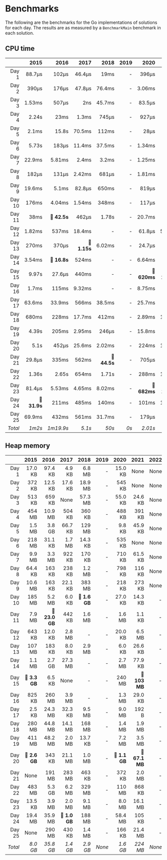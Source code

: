 # Benchmarks
The following are the benchmarks for the Go implementations of solutions for each day. The results are as measured by a `BenchmarkMain` benchmark in each solution.

## CPU time

 &nbsp;  | 2015 | 2016 | 2017 | 2018 | 2019 | 2020 | 2021 | 2022
 ---:  | ---:  | ---:  | ---:  | ---:  | ---:  | ---:  | ---:  | ---: 
Day 1 | 88.7µs | 102µs | 46.4µs | 19ms | - | 396µs | 14.4µs | 13.9µs
Day 2 | 390µs | 176µs | 47.8µs | 76.4ms | - | 3.06ms | 1.22µs | 4.18µs
Day 3 | 1.53ms | 507µs | 2ns | 45.7ms | - | 83.5µs | 48.2µs | 65.7µs
Day 4 | 2.24s | 23ms | 1.3ms | 745µs | - | 927µs | 692µs | 23.4µs
Day 5 | 2.1ms | 15.8s | 70.5ms | 112ms | - | 28µs | 704µs | 15.7µs
Day 6 | 5.73s | 183µs | 11.4ms | 37.5ms | - | 1.34ms | 656ns | 14.5µs
Day 7 | 22.9ms | 5.81ms | 2.4ms | 3.2ms | - | 1.25ms | 57.1µs | 13.2µs
Day 8 | 182µs | 131µs | 2.42ms | 681µs | - | 1.81ms | 535µs | **🔴 458µs**
Day 9 | 19.6ms | 5.1ms | 82.8µs | 650ms | - | 819µs | 244µs | **🔴 802µs**
Day 10 | 176ms | 4.04ms | 1.54ms | 348ms | - | 117µs | 74.4µs | -
Day 11 | 38ms | **🔴 42.5s** | 462µs | 1.78s | - | 20.7ms | 360µs | -
Day 12 | 1.82ms | 537ms | 18.4ms | - | - | 61.8µs | 5.09ms | -
Day 13 | 270ms | 370µs | **🔴 1.15s** | 6.02ms | - | 24.7µs | 145µs | -
Day 14 | 3.54ms | **🔴 16.8s** | 524ms | - | - | 6.64ms | 405µs | -
Day 15 | 9.97s | 27.6µs | 440ms | - | - | **🔴 620ms** | **🔴 296ms** | -
Day 16 | 1.7ms | 115ms | 9.32ms | - | - | 8.75ms | 45.2µs | -
Day 17 | 63.6ms | 33.9ms | 566ms | 38.5ms | - | 25.7ms | 301µs | -
Day 18 | 680ms | 228ms | 17.7ms | 412ms | - | 2.89ms | 18.1ms | -
Day 19 | 4.39s | 205ms | 2.95ms | 246µs | - | 15.8ms | 59ms | -
Day 20 | 5.1s | 452µs | 25.6ms | 2.02ms | - | 224ms | 18.9ms | -
Day 21 | 29.8µs | 335ms | 562ms | **🔴 44.5s** | - | 705µs | 7.7ms | -
Day 22 | 1.36s | 2.65s | 654ms | 1.71s | - | 288ms | 16.7ms | -
Day 23 | 81.4µs | 5.53ms | 4.65ms | 8.02ms | - | **🔴 682ms** | **🔴 142ms** | -
Day 24 | **🔴 31.9s** | 211ms | 485ms | 140ms | - | 101ms | 1.42ms | -
Day 25 | 69.9ms | 432ms | 561ms | 31.7ms | - | 179µs | 139ms | -
*Total* | *1m2s* | *1m19.9s* | *5.1s* | *50s* | *0s* | *2.01s* | *707ms* | *1.41ms*

## Heap memory

 &nbsp;  | 2015 | 2016 | 2017 | 2018 | 2019 | 2020 | 2021 | 2022
 ---:  | ---:  | ---:  | ---:  | ---:  | ---:  | ---:  | ---:  | ---: 
Day 1 | 17.0 KB | 97.4 KB | 4.9 KB | 6.8 MB | - | 15.0 KB | None | None
Day 2 | 372 KB | 12.5 KB | 17.6 KB | 18.9 MB | - | 545 KB | None | None
Day 3 | 513 KB | 659 KB | None | 57.3 MB | - | 55.0 KB | 24.6 KB | None
Day 4 | 454 MB | 10.9 MB | 504 KB | 360 KB | - | 488 KB | 391 KB | None
Day 5 | 1.5 MB | 3.8 GB | 66.7 KB | 129 MB | - | 9.8 KB | 45.9 KB | None
Day 6 | 218 MB | 31.1 KB | 1.7 MB | 14.3 KB | - | 535 KB | None | None
Day 7 | 9.9 MB | 3.3 MB | 922 KB | 170 KB | - | 710 KB | 61.5 KB | None
Day 8 | 64.4 KB | 163 KB | 238 KB | 1.2 MB | - | 798 KB | 116 KB | None
Day 9 | 10.6 MB | 163 KB | 22.1 KB | 383 MB | - | 218 KB | 273 KB | None
Day 10 | 185 MB | 5.2 MB | 6.0 KB | **🔴 1.6 GB** | - | 27.0 KB | 14.3 KB | -
Day 11 | 7.9 MB | **🔴 23.0 GB** | 442 KB | 1.6 MB | - | 1.6 MB | 1.1 KB | -
Day 12 | 643 KB | 12.0 KB | 2.8 MB | - | - | 20.0 KB | 6.5 MB | -
Day 13 | 107 MB | 183 KB | 8.0 KB | 2.9 MB | - | 6.0 KB | 26.6 KB | -
Day 14 | 1.1 MB | 2.7 GB | 27.3 MB | - | - | 2.7 MB | 77.9 KB | -
Day 15 | **🔴 3.3 GB** | 6.5 KB | None | - | - | 240 MB | **🔴 103 MB** | -
Day 16 | 825 KB | 260 MB | 3.9 MB | - | - | 1.3 MB | 29.0 KB | -
Day 17 | 2.5 KB | 24.3 MB | 32.3 KB | 9.5 MB | - | 9.0 MB | 192 B | -
Day 18 | 280 MB | 44.8 MB | 14.1 MB | 168 MB | - | 1.4 MB | 1.9 MB | -
Day 19 | 411 MB | 48.2 MB | 2.0 MB | 13.7 KB | - | 7.2 MB | 3.5 MB | -
Day 20 | **🔴 2.6 GB** | 343 KB | 21.1 MB | 1.0 MB | - | **🔴 1.1 GB** | **🔴 67.1 MB** | -
Day 21 | None | 191 MB | 283 MB | 463 KB | - | 372 KB | 2.0 MB | -
Day 22 | 483 MB | 5.3 GB | 6.2 MB | 329 MB | - | 110 MB | 868 KB | -
Day 23 | 13.5 KB | 3.9 MB | 2.0 MB | 9.1 MB | - | 8.0 MB | 16.1 MB | -
Day 24 | 19.4 MB | 35.9 MB | **🔴 1.0 GB** | 188 MB | - | 58.4 MB | 105 KB | -
Day 25 | None | 290 MB | 430 KB | 1.4 MB | - | 166 KB | 21.4 MB | -
*Total* | *8.0 GB* | *35.8 GB* | *1.4 GB* | *2.9 GB* | *None* | *1.6 GB* | *224 MB* | *None*